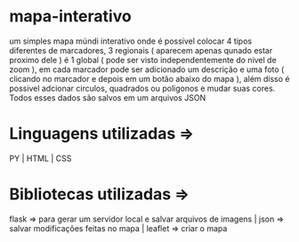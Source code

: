 # mapa-interativo
um simples mapa múndi interativo onde é possivel colocar 4 tipos diferentes de marcadores, 3 regionais ( aparecem apenas qunado estar proximo dele ) é 1 global ( pode ser visto independentemente do nivel de zoom ), em cada marcador pode ser adicionado um descrição e uma foto ( clicando no marcador e depois em um botão abaixo do mapa ), além disso é possivel adcionar circulos, quadrados ou poligonos e mudar suas cores.
Todos esses dados são salvos em um arquivos JSON

# Linguagens utilizadas =>
PY
| HTML
| CSS

# Bibliotecas utilizadas =>
flask => para gerar um servidor local e salvar arquivos de imagens 
| json => salvar modificações feitas no mapa 
| leaflet => criar o mapa 
